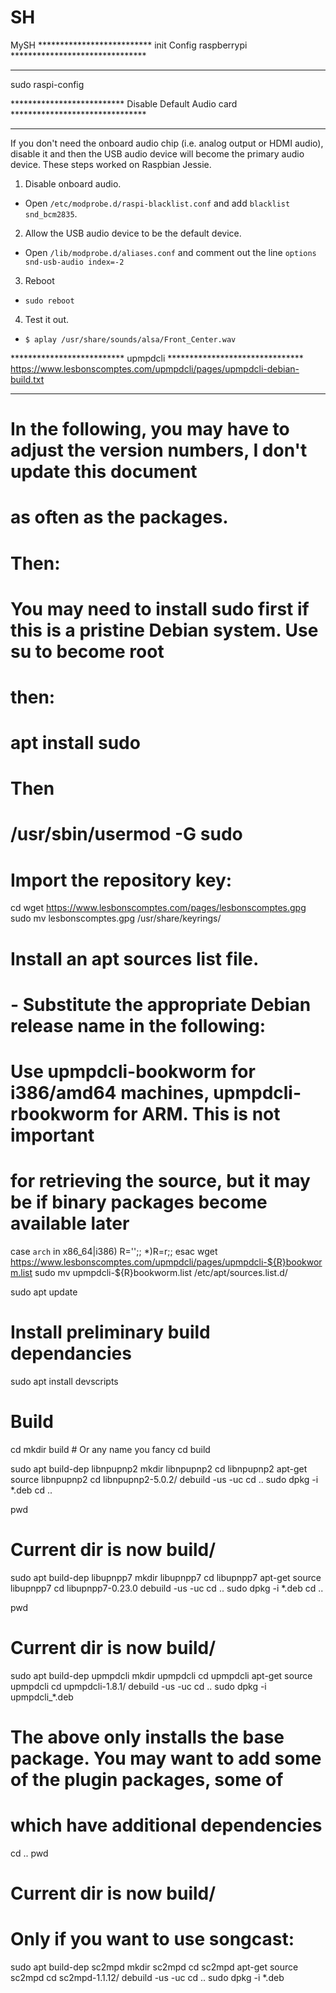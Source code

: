# SH
MySH
**************************      init Config raspberrypi   *******************************
********************************************************************************************
sudo raspi-config







**************************      Disable Default Audio card   *******************************
********************************************************************************************

If you don't need the onboard audio chip (i.e. analog output or HDMI audio), disable it and then the USB audio device will become the primary audio device. These steps worked on Raspbian Jessie.

 1. Disable onboard audio.
  - Open `/etc/modprobe.d/raspi-blacklist.conf` and add `blacklist snd_bcm2835`.
 2. Allow the USB audio device to be the default device.
  - Open `/lib/modprobe.d/aliases.conf` and comment out the line `options snd-usb-audio index=-2`
 3. Reboot
  - `sudo reboot`
 4. Test it out.
  - `$ aplay /usr/share/sounds/alsa/Front_Center.wav`




**************************      upmpdcli    *******************************
https://www.lesbonscomptes.com/upmpdcli/pages/upmpdcli-debian-build.txt
***************************************************************************


#
# In the following, you may have to adjust the version numbers, I don't update this document
# as often as the packages.
#
# Then:

 # You may need to install sudo first if this is a pristine Debian system. Use su to become root
 # then:
 #    apt install sudo
 # Then
 #    /usr/sbin/usermod -G sudo <yourlogin>

 # Import the repository key:
cd
wget https://www.lesbonscomptes.com/pages/lesbonscomptes.gpg
sudo mv lesbonscomptes.gpg /usr/share/keyrings/

 # Install an apt sources list file.
 # - Substitute the appropriate Debian release name in the following:
 # Use upmpdcli-bookworm for i386/amd64 machines, upmpdcli-rbookworm for ARM. This is not important
 # for retrieving the source, but it may be if binary packages become available later
case `arch` in
x86_64|i386) R='';;
*)R=r;;
esac
wget https://www.lesbonscomptes.com/upmpdcli/pages/upmpdcli-${R}bookworm.list
sudo mv upmpdcli-${R}bookworm.list /etc/apt/sources.list.d/

sudo apt update

 # Install preliminary build dependancies

sudo apt install devscripts

 # Build
cd
mkdir build # Or any name you fancy
cd build 

sudo apt build-dep libnpupnp2
mkdir libnpupnp2
cd libnpupnp2
apt-get source libnpupnp2
cd libnpupnp2-5.0.2/
debuild -us -uc
cd ..
sudo dpkg -i *.deb
cd ..

pwd
 # Current dir is now build/

sudo apt build-dep libupnpp7
mkdir libupnpp7
cd libupnpp7
apt-get source libupnpp7
cd libupnpp7-0.23.0
debuild  -us -uc
cd ..
sudo dpkg -i *.deb
cd ..

pwd
 # Current dir is now build/

sudo apt build-dep upmpdcli
mkdir upmpdcli
cd upmpdcli
apt-get source upmpdcli
cd upmpdcli-1.8.1/
debuild  -us -uc
cd ..
sudo dpkg -i upmpdcli_*.deb
# The above only installs the base package. You may want to add some of the plugin packages, some of
# which have additional dependencies

cd ..
pwd
 # Current dir is now build/

 # Only if you want to use songcast:
sudo apt build-dep sc2mpd
mkdir sc2mpd
cd sc2mpd
apt-get source sc2mpd
cd sc2mpd-1.1.12/
debuild  -us -uc
cd ..
sudo dpkg -i *.deb
